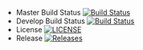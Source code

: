 - Master Build Status [![Build Status](https://travis-ci.com/gabriel-napier/SoftEngGroup2?branch=master)](https://travis-ci.com/gabriel-napier/SoftEngGroup2)
- Develop Build Status [![Build Status](https://travis-ci.com/gabriel-napier/SoftEngGroup2?branch=develop)](https://travis-ci.com/gabriel-napier/SoftEngGroup2)
- License [![LICENSE](https://img.shields.io/github/license/gabriel-napier/SoftEngGroup2.svg?style=flat-square)](https://github.com/gabriel-napier/SoftEngGroup2/blob/master/LICENSE)
- Release [![Releases](https://img.shields.io/github/release/gabriel-napier/SoftEngGroup2/all.svg?style=flat-square)](https://github.com/gabriel-napier/SoftEngGroup2/releases)